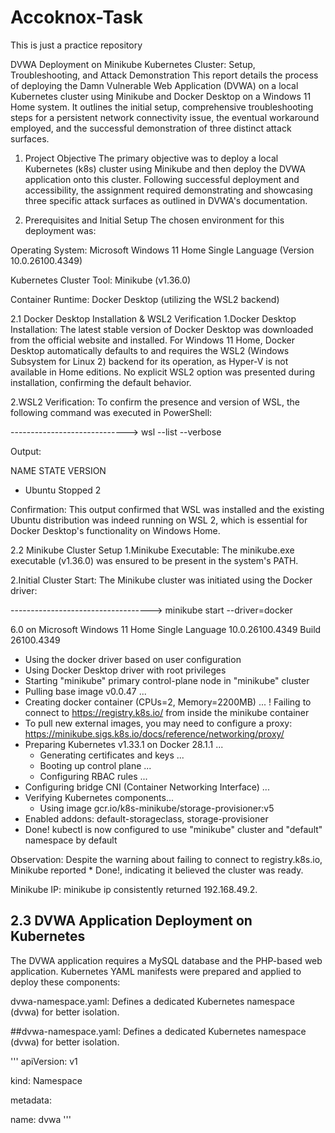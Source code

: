 # Accoknox-Task
This is just a practice repository

DVWA Deployment on Minikube Kubernetes Cluster: Setup, Troubleshooting, and Attack Demonstration
This report details the process of deploying the Damn Vulnerable Web Application (DVWA) on a local Kubernetes cluster using Minikube and Docker Desktop on a Windows 11 Home system. It outlines the initial setup, comprehensive troubleshooting steps for a persistent network connectivity issue, the eventual workaround employed, and the successful demonstration of three distinct attack surfaces.

1. Project Objective
The primary objective was to deploy a local Kubernetes (k8s) cluster using Minikube and then deploy the DVWA application onto this cluster. Following successful deployment and accessibility, the assignment required demonstrating and showcasing three specific attack surfaces as outlined in DVWA's documentation.

2. Prerequisites and Initial Setup
The chosen environment for this deployment was:

Operating System: Microsoft Windows 11 Home Single Language (Version 10.0.26100.4349)

Kubernetes Cluster Tool: Minikube (v1.36.0)

Container Runtime: Docker Desktop (utilizing the WSL2 backend)


2.1 Docker Desktop Installation & WSL2 Verification
1.Docker Desktop Installation: The latest stable version of Docker Desktop was downloaded from the official website and installed. For Windows 11 Home, Docker Desktop automatically defaults to and requires the WSL2 (Windows Subsystem for Linux 2) backend for its operation, as Hyper-V is not available in Home editions. No explicit WSL2 option was presented during installation, confirming the default behavior.

2.WSL2 Verification: To confirm the presence and version of WSL, the following command was executed in PowerShell:


----------------------------->    wsl --list --verbose

Output:

  NAME          STATE           VERSION
* Ubuntu        Stopped         2


Confirmation: This output confirmed that WSL was installed and the existing Ubuntu distribution was indeed running on WSL 2, which is essential for Docker Desktop's functionality on Windows Home.


2.2 Minikube Cluster Setup
1.Minikube Executable: The minikube.exe executable (v1.36.0) was ensured to be present in the system's PATH.

2.Initial Cluster Start: The Minikube cluster was initiated using the Docker driver:


----------------------------------->    minikube start --driver=docker


6.0 on Microsoft Windows 11 Home Single Language 10.0.26100.4349 Build 26100.4349
* Using the docker driver based on user configuration
* Using Docker Desktop driver with root privileges
* Starting "minikube" primary control-plane node in "minikube" cluster
* Pulling base image v0.0.47 ...
* Creating docker container (CPUs=2, Memory=2200MB) ...
! Failing to connect to https://registry.k8s.io/ from inside the minikube container
* To pull new external images, you may need to configure a proxy: https://minikube.sigs.k8s.io/docs/reference/networking/proxy/
* Preparing Kubernetes v1.33.1 on Docker 28.1.1 ...
  - Generating certificates and keys ...
  - Booting up control plane ...
  - Configuring RBAC rules ...
* Configuring bridge CNI (Container Networking Interface) ...
* Verifying Kubernetes components...
  - Using image gcr.io/k8s-minikube/storage-provisioner:v5
* Enabled addons: default-storageclass, storage-provisioner
* Done! kubectl is now configured to use "minikube" cluster and "default" namespace by default


Observation: Despite the warning about failing to connect to registry.k8s.io, Minikube reported * Done!, indicating it believed the cluster was ready.

Minikube IP: minikube ip consistently returned 192.168.49.2.




## 2.3 DVWA Application Deployment on Kubernetes
The DVWA application requires a MySQL database and the PHP-based web application. Kubernetes YAML manifests were prepared and applied to deploy these components:

dvwa-namespace.yaml: Defines a dedicated Kubernetes namespace (dvwa) for better isolation.



##dvwa-namespace.yaml: Defines a dedicated Kubernetes namespace (dvwa) for better isolation.

'''
apiVersion: v1

kind: Namespace

metadata:

  name: dvwa 
              '''
